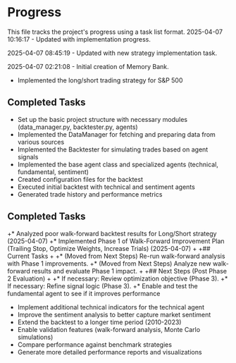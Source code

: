 # Progress

This file tracks the project's progress using a task list format.
2025-04-07 10:16:17 - Updated with implementation progress.

2025-04-07 08:45:19 - Updated with new strategy implementation task.

2025-04-07 02:21:08 - Initial creation of Memory Bank.

* Implemented the long/short trading strategy for S&P 500

## Completed Tasks

* Set up the basic project structure with necessary modules (data_manager.py, backtester.py, agents)
* Implemented the DataManager for fetching and preparing data from various sources
* Implemented the Backtester for simulating trades based on agent signals
* Implemented the base agent class and specialized agents (technical, fundamental, sentiment)
* Created configuration files for the backtest
* Executed initial backtest with technical and sentiment agents
* Generated trade history and performance metrics

## Completed Tasks
+* Analyzed poor walk-forward backtest results for Long/Short strategy (2025-04-07)
+* Implemented Phase 1 of Walk-Forward Improvement Plan (Trailing Stop, Optimize Weights, Increase Trials) (2025-04-07)
+
+## Current Tasks
+
+* (Moved from Next Steps) Re-run walk-forward analysis with Phase 1 improvements.
+* (Moved from Next Steps) Analyze new walk-forward results and evaluate Phase 1 impact.
+
+## Next Steps (Post Phase 2 Evaluation)
+
+* If necessary: Review optimization objective (Phase 3).
+* If necessary: Refine signal logic (Phase 3).
+* Enable and test the fundamental agent to see if it improves performance
* Implement additional technical indicators for the technical agent
* Improve the sentiment analysis to better capture market sentiment
* Extend the backtest to a longer time period (2010-2023)
* Enable validation features (walk-forward analysis, Monte Carlo simulations)
* Compare performance against benchmark strategies
* Generate more detailed performance reports and visualizations